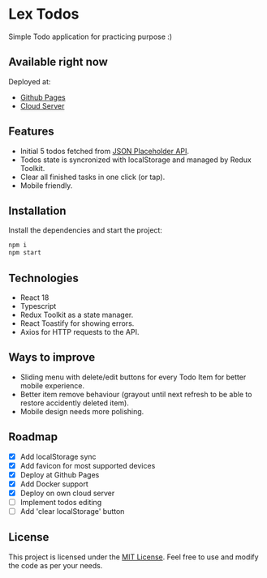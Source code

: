 # Lex Todos

Simple Todo application for practicing purpose :)

## Available right now

Deployed at:

- [Github Pages](https://lexeor.github.io/lex-todos/)
- [Cloud Server](http://158.160.108.4:81/)

## Features

- Initial 5 todos fetched from [JSON Placeholder API](https://jsonplaceholder.typicode.com).
- Todos state is syncronized with localStorage and managed by Redux Toolkit.
- Clear all finished tasks in one click (or tap).
- Mobile friendly.

## Installation

Install the dependencies and start the project:

```sh
npm i
npm start
```

## Technologies

- React 18
- Typescript
- Redux Toolkit as a state manager.
- React Toastify for showing errors.
- Axios for HTTP requests to the API.

## Ways to improve

- Sliding menu with delete/edit buttons for every Todo Item for better mobile experience.
- Better item remove behaviour (grayout until next refresh to be able to restore accidently deleted item).
- Mobile design needs more polishing.

## Roadmap

- [x] Add localStorage sync
- [x] Add favicon for most supported devices
- [x] Deploy at Github Pages
- [x] Add Docker support
- [x] Deploy on own cloud server
- [ ] Implement todos editing
- [ ] Add 'clear localStorage' button

## License

This project is licensed under the [MIT License](https://opensource.org/license/mit/). Feel free to use and modify the code as per your needs.
